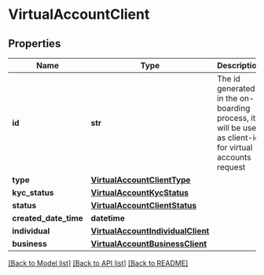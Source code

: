 # VirtualAccountClient

## Properties
Name | Type | Description | Notes
------------ | ------------- | ------------- | -------------
**id** | **str** | The id generated in the on-boarding process, it will be used as client-id for virtual accounts request | [optional] 
**type** | [**VirtualAccountClientType**](VirtualAccountClientType.md) |  | [optional] 
**kyc_status** | [**VirtualAccountKycStatus**](VirtualAccountKycStatus.md) |  | [optional] 
**status** | [**VirtualAccountClientStatus**](VirtualAccountClientStatus.md) |  | [optional] 
**created_date_time** | **datetime** |  | [optional] 
**individual** | [**VirtualAccountIndividualClient**](VirtualAccountIndividualClient.md) |  | [optional] 
**business** | [**VirtualAccountBusinessClient**](VirtualAccountBusinessClient.md) |  | [optional] 

[[Back to Model list]](../README.md#documentation-for-models) [[Back to API list]](../README.md#documentation-for-api-endpoints) [[Back to README]](../README.md)


